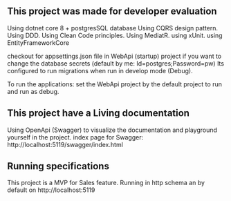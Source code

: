 ## This project was made for developer evaluation

Using dotnet core 8 + postgresSQL database
Using CQRS design pattern.
Using DDD.
Using Clean Code principles.
Using MediatR.
using xUnit.
using EntityFrameworkCore

checkout for appsettings.json file in WebApi (startup) project if you want to change the database secrets (default by me: Id=postgres;Password=pw)
Its configured to run migrations when run in develop mode (Debug).

To run the applications: set the WebApi project by the default project to run and run as debug.


## This project have a Living documentation
Using OpenApi (Swagger) to visualize the documentation and playground yourself in the project.
index page for Swagger: http://localhost:5119/swagger/index.html

## Running specifications
This project is a MVP for Sales feature.
Running in http schema an by default on http://localhost:5119
